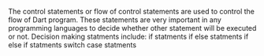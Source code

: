 The control statements or flow of control statements are used to control the flow of Dart program. These statements are very important in any programming languages to decide whether other statement will be executed or not.
Decision making statments include:
if statments
if else statments
if else if statments
switch case statments
